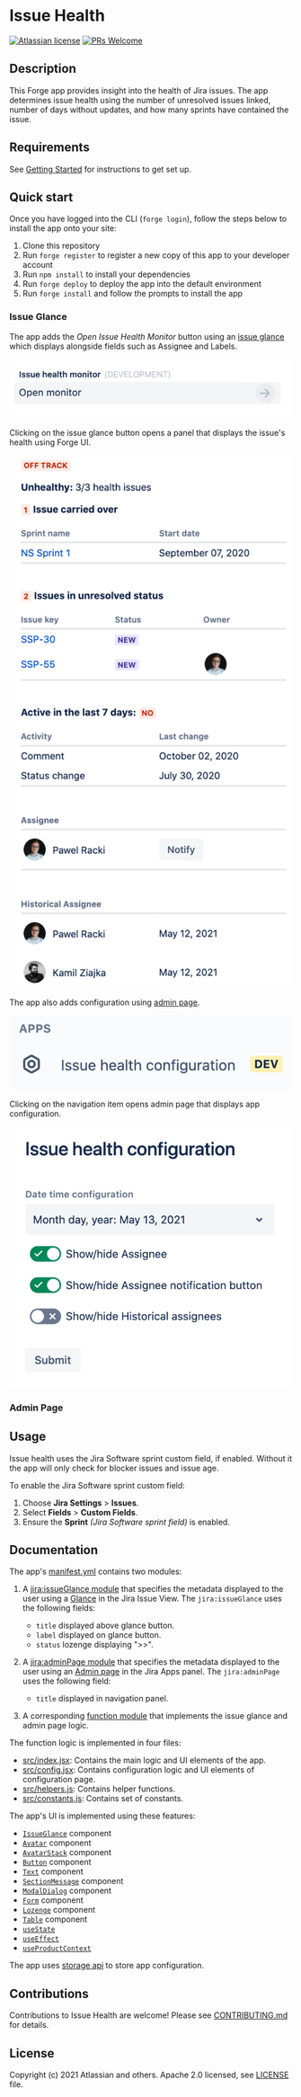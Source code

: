 # Issue Health

[![Atlassian license](https://img.shields.io/badge/license-Apache%202.0-blue.svg?style=flat-square)](LICENSE) [![PRs Welcome](https://img.shields.io/badge/PRs-welcome-brightgreen.svg?style=flat-square)](CONTRIBUTING.md)

## Description

This Forge app provides insight into the health of Jira issues. The app determines issue health using
the number of unresolved issues linked, number of days without updates, and how many sprints have contained the issue.

## Requirements

See [Getting Started](https://developer.atlassian.com/platform/forge/getting-started/) for instructions to get set up.

## Quick start

Once you have logged into the CLI (`forge login`), follow the steps below to install the app onto your site:

1. Clone this repository
2. Run `forge register` to register a new copy of this app to your developer account
3. Run `npm install` to install your dependencies
4. Run `forge deploy` to deploy the app into the default environment
5. Run `forge install` and follow the prompts to install the app

### Issue Glance

The app adds the *Open Issue Health Monitor* button using an 
[issue glance](https://developer.atlassian.com/platform/forge/manifest-reference/modules/#jira-issue-glance)
which displays alongside fields such as Assignee and Labels.

![Issue glance showing a button with text "open issue health monitor"](docs/images/forge-glance.png)

Clicking on the issue glance button opens a panel that displays the issue's health using Forge UI.

![Glance panel showing a Jira issue with health errors from the Forge app](docs/images/forge-glance-panel.png)

The app also adds configuration using [admin page](https://developer.atlassian.com/platform/forge/manifest-reference/modules/#jira-admin-page).

![Apps sidebar showing an navigation item with text "issue health configutarion"](docs/images/forge-configuration.png)

Clicking on the navigation item opens admin page that displays app configuration.

![Admin page showing app configuration](docs/images/forge-configuration-admin-page.png)


### Admin Page


## Usage

Issue health uses the Jira Software sprint custom field, if enabled. Without it
the app will only check for blocker issues and issue age.

To enable the Jira Software sprint custom field:

1. Choose **Jira Settings** > **Issues**.
1. Select **Fields** > **Custom Fields**.
1. Ensure the **Sprint** *(Jira Software sprint field)* is enabled.

## Documentation

The app's [manifest.yml](./manifest.yml) contains two modules:

1. A [jira:issueGlance module](https://developer.atlassian.com/platform/forge/manifest-reference/modules/#jira-issue-glance)
that specifies the metadata displayed to the user using a [Glance](https://developer.atlassian.com/cloud/jira/platform/modules/issue-glance/) in the Jira Issue View. The `jira:issueGlance` uses the following fields:
  
    * `title` displayed above glance button.
    * `label` displayed on glance button.
    * `status` lozenge displaying ">>".
   
1. A [jira:adminPage module](https://developer.atlassian.com/platform/forge/manifest-reference/modules/#jira-admin-page) 
that specifies the metadata displayed to the user using an [Admin page](https://developer.atlassian.com/cloud/jira/platform/modules/admin-page/) in the Jira Apps panel. The `jira:adminPage` uses the following field:
   * `title` displayed in navigation panel.

1. A corresponding [function module](https://developer.atlassian.com/platform/forge/manifest-reference/#function)
that implements the issue glance and admin page logic.

The function logic is implemented in four files:

* [src/index.jsx](./src/index.jsx): Contains the main logic and UI elements of the app.
* [src/config.jsx](./src/config.jsx): Contains configuration logic and UI elements of configuration page.
* [src/helpers.js](./src/helpers.js): Contains helper functions.
* [src/constants.js](./src/constants.js): Contains set of constants.

The app's UI is implemented using these features:

- [`IssueGlance`](https://developer.atlassian.com/platform/forge/ui-components/issue-glance) component
- [`Avatar`](https://developer.atlassian.com/platform/forge/ui-components/avatar) component
- [`AvatarStack`](https://developer.atlassian.com/platform/forge/ui-components/avatar-stack) component
- [`Button`](https://developer.atlassian.com/platform/forge/ui-components/button) component
- [`Text`](https://developer.atlassian.com/platform/forge/ui-components/text) component
- [`SectionMessage`](https://developer.atlassian.com/platform/forge/ui-kit-components/section-message) component
- [`ModalDialog`](https://developer.atlassian.com/platform/forge/ui-components/modal-dialog) component
- [`Form`](https://developer.atlassian.com/platform/forge/ui-components/form) component
- [`Lozenge`](https://developer.atlassian.com/platform/forge/ui-components/lozenge) component
- [`Table`](https://developer.atlassian.com/platform/forge/ui-components/table) component
- [`useState`](https://developer.atlassian.com/platform/forge/ui-hooks-reference/#usestate)
- [`useEffect`](https://developer.atlassian.com/platform/forge/ui-kit-hooks-reference/#useeffect)
- [`useProductContext`](https://developer.atlassian.com/platform/forge/ui-hooks-reference/#useproductcontext)

The app uses [storage api](https://developer.atlassian.com/platform/forge/runtime-reference/storage-api/) to store app configuration.

## Contributions

Contributions to Issue Health are welcome! Please see [CONTRIBUTING.md](CONTRIBUTING.md) for details.

## License

Copyright (c) 2021 Atlassian and others.
Apache 2.0 licensed, see [LICENSE](LICENSE) file.
